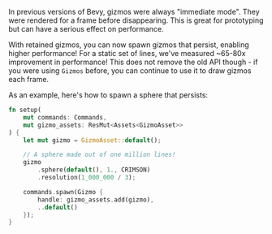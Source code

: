 <!-- Retained `Gizmo`s -->
<!-- https://github.com/bevyengine/bevy/pull/15473 -->

In previous versions of Bevy, gizmos were always "immediate mode". They were rendered for a frame before disappearing. This is great for prototyping but can have a serious effect on performance.

With retained gizmos, you can now spawn gizmos that persist, enabling higher performance! For a
static set of lines, we've measured ~65-80x improvement in performance! This does not remove the old
API though - if you were using `Gizmos` before, you can continue to use it to draw gizmos each
frame.

As an example, here's how to spawn a sphere that persists:

```rust
fn setup(
    mut commands: Commands,
    mut gizmo_assets: ResMut<Assets<GizmoAsset>>
) {
    let mut gizmo = GizmoAsset::default();

    // A sphere made out of one million lines!
    gizmo
        .sphere(default(), 1., CRIMSON)
        .resolution(1_000_000 / 3);

    commands.spawn(Gizmo {
        handle: gizmo_assets.add(gizmo),
        ..default()
    });
}
```
